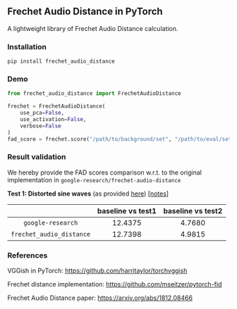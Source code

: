 ## Frechet Audio Distance in PyTorch

A lightweight library of Frechet Audio Distance calculation.

### Installation

`pip install frechet_audio_distance`

### Demo

```python
from frechet_audio_distance import FrechetAudioDistance

frechet = FrechetAudioDistance(
    use_pca=False, 
    use_activation=False,
    verbose=False
)
fad_score = frechet.score("/path/to/background/set", "/path/to/eval/set")

```

### Result validation

We hereby provide the FAD scores comparison w.r.t. to the original implementation in `google-research/frechet-audio-distance`

**Test 1: Distorted sine waves** (as provided [here](https://github.com/google-research/google-research/blob/master/frechet_audio_distance/gen_test_files.py#L86)) [[notes](https://jexrj22lgy.larksuite.com/docx/Vat2dr8Aqonim6xmE6nuoBVZsUe)]

|                              |   baseline vs test1   |     baseline vs test2    |
|:----------------------------:|:---------------------:|:------------------------:|
|        `google-research`     |          12.4375      |           4.7680         |
|    `frechet_audio_distance`  |          12.7398      |           4.9815         |


### References

VGGish in PyTorch: https://github.com/harritaylor/torchvggish

Frechet distance implementation: https://github.com/mseitzer/pytorch-fid

Frechet Audio Distance paper: https://arxiv.org/abs/1812.08466
